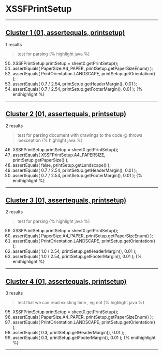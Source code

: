 # XSSFPrintSetup

***

## [Cluster 1 (01, assertequals, printsetup)](./1)
1 results
> test for parsing 
{% highlight java %}
50. XSSFPrintSetup printSetup = sheet0.getPrintSetup();
51. assertEquals( PaperSize.A4_PAPER,  printSetup.getPaperSizeEnum() );
52. assertEquals( PrintOrientation.LANDSCAPE, printSetup.getOrientation() );
53. assertEquals( 0.7 / 2.54, printSetup.getHeaderMargin(), 0.01 );
54. assertEquals( 0.7 / 2.54, printSetup.getFooterMargin(), 0.01 );
{% endhighlight %}

***

## [Cluster 2 (01, assertequals, printsetup)](./2)
2 results
> test for parsing document with drawings to the code @ throws ioexception 
{% highlight java %}
46. XSSFPrintSetup printSetup = sheet0.getPrintSetup();
47. assertEquals( XSSFPrintSetup.A4_PAPERSIZE,  printSetup.getPaperSize() );
48. assertEquals( false, printSetup.getLandscape() );
50. assertEquals( 0.7 / 2.54, printSetup.getHeaderMargin(), 0.01 );
51. assertEquals( 0.7 / 2.54, printSetup.getFooterMargin(), 0.01 );
{% endhighlight %}

***

## [Cluster 3 (01, assertequals, printsetup)](./3)
2 results
> test for parsing 
{% highlight java %}
59. XSSFPrintSetup printSetup = sheet0.getPrintSetup();
60. assertEquals( PaperSize.A4_PAPER,  printSetup.getPaperSizeEnum() );
61. assertEquals( PrintOrientation.LANDSCAPE, printSetup.getOrientation() );
62. assertEquals( 1.0 / 2.54, printSetup.getHeaderMargin(), 0.01 );
63. assertEquals( 1.0 / 2.54, printSetup.getFooterMargin(), 0.01 );
{% endhighlight %}

***

## [Cluster 4 (01, assertequals, printsetup)](./4)
3 results
> test that we can read existing time , eg not 
{% highlight java %}
95. XSSFPrintSetup printSetup = sheet0.getPrintSetup();
96. assertEquals( PaperSize.A4_PAPER,  printSetup.getPaperSizeEnum() );
97. assertEquals( PrintOrientation.LANDSCAPE, printSetup.getOrientation() );
98. assertEquals( 0.3, printSetup.getHeaderMargin(), 0.01 );
99. assertEquals( 0.3, printSetup.getFooterMargin(), 0.01 );
{% endhighlight %}

***

